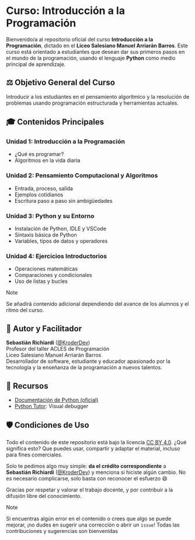 # Curso: Introducción a la Programación
Bienvenido/a al repositorio oficial del curso **Introducción a la Programación**, dictado en el **Liceo Salesiano Manuel Arriarán Barros**. Este curso está orientado a estudiantes que desean dar sus primeros pasos en el mundo de la programación, usando el lenguaje **Python** como medio principal de aprendizaje.

## ⚖️ Objetivo General del Curso
Introducir a los estudiantes en el pensamiento algorítmico y la resolución de problemas usando programación estructurada y herramientas actuales.

## 🎓 Contenidos Principales
### Unidad 1: Introducción a la Programación
* ¿Qué es programar?
* Algoritmos en la vida diaria
### Unidad 2: Pensamiento Computacional y Algoritmos
* Entrada, proceso, salida
* Ejemplos cotidianos
* Escritura paso a paso sin ambigüedades
### Unidad 3: Python y su Entorno
* Instalación de Python, IDLE y VSCode
* Sintaxis básica de Python
* Variables, tipos de datos y operadores
### Unidad 4: Ejercicios Introductorios
* Operaciones matemáticas
* Comparaciones y condicionales
* Uso de listas y bucles

> [!NOTE]
> Se añadirá contenido adicional dependiendo del avance de los alumnos y el ritmo del curso.

## 👤 Autor y Facilitador

**Sebastián Richiardi** ([@KroderDev](https://github.com/KroderDev))  
Profesor del taller ACLES de Programación  
Liceo Salesiano Manuel Arriarán Barros  
Desarrollador de software, estudiante y educador apasionado por la tecnología y la enseñanza de la programación a nuevos talentos.

## 📖 Recursos
* [Documentación de Python (oficial)](https://docs.python.org/es/3/)
* [Python Tutor](https://pythontutor.com/): Visual debugger

## 🛡️ Condiciones de Uso

Todo el contenido de este repositorio está bajo la licencia [CC BY 4.0](https://creativecommons.org/licenses/by/4.0/deed.es). ¿Qué significa esto? Que puedes usar, compartir y adaptar el material, incluso para fines comerciales.

Solo te pedimos algo muy simple: **da el crédito correspondiente** a **Sebastián Richiardi** ([@KroderDev](https://github.com/KroderDev)) y menciona si hiciste algún cambio. No es necesario complicarse, solo basta con reconocer el esfuerzo 😄

Gracias por respetar y valorar el trabajo docente, y por contribuir a la difusión libre del conocimiento.

> [!NOTE]
> Si encuentras algún error en el contenido o crees que algo se puede mejorar, ¡no dudes en sugerir una corrección o abrir un `issue`! Todas las contribuciones y sugerencias son bienvenidas